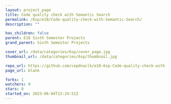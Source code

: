 ```yaml
---
layout: project_page
title: Code quality check with Semantic Search
permalink: /6sp/e18/Code-quality-check-with-Semantic-Search/
description: ""

has_children: false
parent: E18 Sixth Semester Projects
grand_parent: Sixth Semester Projects

cover_url: /data/categories/6sp/cover_page.jpg
thumbnail_url: /data/categories/6sp/thumbnail.jpg

repo_url: https://github.com/cepdnaclk/e18-6sp-Code-quality-check-with-Semantic-Search
page_url: blank

forks: 1
watchers: 0
stars: 0
started_on: 2023-06-04T13:24:51Z
---
```



